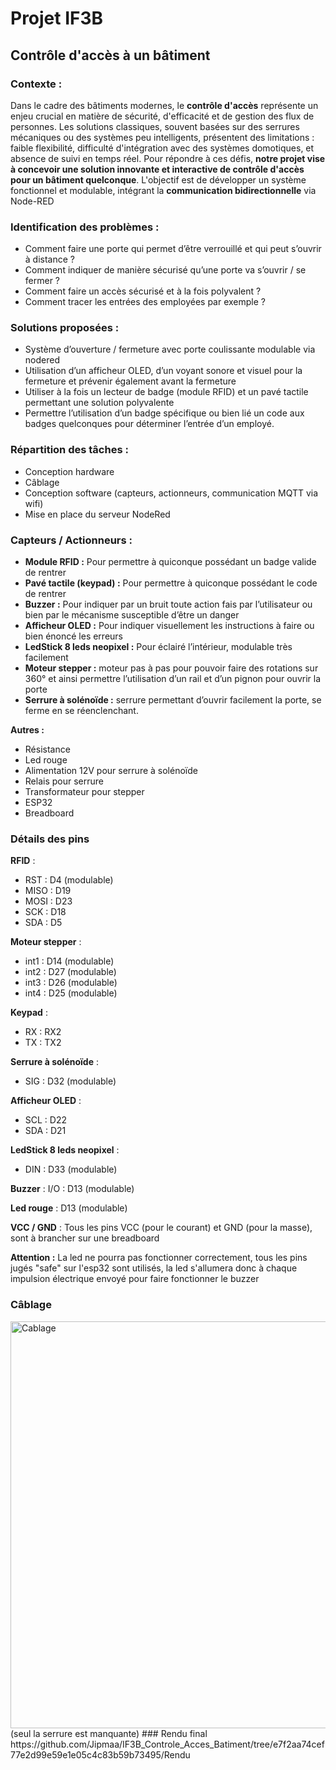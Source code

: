# Projet IF3B
## Contrôle d'accès à un bâtiment

### Contexte :
Dans le cadre des bâtiments modernes, le **contrôle d'accès** représente un enjeu crucial en matière de sécurité, d'efficacité et de gestion des flux de personnes. Les solutions classiques, souvent basées sur des serrures mécaniques ou des systèmes peu intelligents, présentent des limitations : faible flexibilité, difficulté d'intégration avec des systèmes domotiques, et absence de suivi en temps réel.
Pour répondre à ces défis, **notre projet vise à concevoir une solution innovante et interactive de contrôle d'accès pour un bâtiment quelconque**. L'objectif est de développer un système fonctionnel et modulable, intégrant la **communication bidirectionnelle** via Node-RED

### Identification des problèmes :
- Comment faire une porte qui permet d’être verrouillé et qui peut s’ouvrir à distance ?
- Comment indiquer de manière sécurisé qu’une porte va s’ouvrir / se fermer ?
- Comment faire un accès sécurisé et à la fois polyvalent ?
- Comment tracer les entrées des employées par exemple ?

### Solutions proposées :
- Système d’ouverture / fermeture avec porte coulissante modulable via nodered
- Utilisation d’un afficheur OLED, d’un voyant sonore et visuel pour la fermeture et prévenir également avant la fermeture
- Utiliser à la fois un lecteur de badge (module RFID) et un pavé tactile permettant une solution polyvalente
- Permettre l’utilisation d’un badge spécifique ou bien lié un code aux badges quelconques pour déterminer l’entrée d’un employé.

### Répartition des tâches : 
- Conception hardware
- Câblage
- Conception software (capteurs, actionneurs, communication MQTT via wifi)
- Mise en place du serveur NodeRed

### Capteurs / Actionneurs :
- __Module RFID :__ Pour permettre à quiconque possédant un badge valide de rentrer
- __Pavé tactile (keypad) :__ Pour permettre à quiconque possédant le code de rentrer
- __Buzzer :__ Pour indiquer par un bruit toute action fais par l’utilisateur ou bien par le mécanisme susceptible d’être un danger
- __Afficheur OLED :__ Pour indiquer visuellement les instructions à faire ou bien énoncé les erreurs
- __LedStick 8 leds neopixel :__ Pour éclairé l’intérieur, modulable très facilement
- __Moteur stepper :__ moteur pas à pas pour pouvoir faire des rotations sur 360° et ainsi permettre l’utilisation d’un rail et d’un pignon pour ouvrir la porte
- __Serrure à solénoïde :__ serrure permettant d’ouvrir facilement la porte, se ferme en se réenclenchant.

**__Autres :__**
- Résistance
- Led rouge
- Alimentation 12V pour serrure à solénoïde
- Relais pour serrure
- Transformateur pour stepper
- ESP32
- Breadboard

### Détails des pins
**RFID** :
- RST : D4 (modulable)
- MISO : D19
- MOSI : D23
- SCK : D18
- SDA : D5

**Moteur stepper** :
- int1 : D14 (modulable)
- int2 : D27 (modulable)
- int3 : D26 (modulable)
- int4 : D25 (modulable)

**Keypad** :
- RX : RX2
- TX : TX2

**Serrure à solénoïde** :
- SIG : D32 (modulable)

**Afficheur OLED** :
- SCL : D22
- SDA : D21

**LedStick 8 leds neopixel** :
- DIN : D33 (modulable)

**Buzzer** :
I/O : D13 (modulable)

**Led rouge** :
D13 (modulable)

**VCC / GND** :
Tous les pins VCC (pour le courant) et GND (pour la masse), sont à brancher sur une breadboard

**__Attention :__** La led ne pourra pas fonctionner correctement, tous les pins jugés "safe" sur l'esp32 sont utilisés, la led s'allumera donc à chaque impulsion électrique envoyé pour faire fonctionner le buzzer

### Câblage
<img width="651" alt="Cablage" src="https://github.com/user-attachments/assets/30147bf9-b54b-415d-bfe6-369ea2827b7c" />
(seul la serrure est manquante)
### Rendu final
https://github.com/Jipmaa/IF3B_Controle_Acces_Batiment/tree/e7f2aa74cef77e2d99e59e1e05c4c83b59b73495/Rendu
